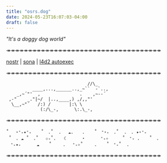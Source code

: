```yaml
---
title: "osrs.dog"
date: 2024-05-23T16:07:03-04:00
draft: false
---
```


_"It's a doggy dog world"_  

↠↠↠↠↠↠↠↠↠↠↠↠↠↠↠↠↠↠↠↠↠↠↠↠↠↠↠↠↠↠↠↠↠↠↠↠


[nostr](https://nostree.me/tail@osrs.dog) | [sona](furry/) | [l4d2 autoexec](auto/)

↠↠↠↠↠↠↠↠↠↠↠↠↠↠↠↠↠↠↠↠↠↠↠↠↠↠↠↠↠↠↠↠↠↠↠↠

```
                               //\_     
          ____,...,______..,_~``  -`.., 
    _,~´"'  ,               .    ,~--´  
 ,-"    _."|~/  |..,____,) ,/,,"'       
  \__,~"´   /:) /       |:\ \           
             (:/\_-,      \:.\_-,          
```

↠↠↠↠↠↠↠↠↠↠↠↠↠↠↠↠↠↠↠↠↠↠↠↠↠↠↠↠↠↠↠↠↠↠↠↠

```
˚　 ⋆⁺₊✦⁺₊ 　 ˚　.˚  .　 ☁.　　. 　 ˚　⁺⋆₊　.˚  .　. ✦⋆⁺₊  　
 ˚　. ☁ ˚　.˚　 ✩₊˚.   ☾      ⋆      ⁺₊✧  　　˚　⁺₊ . 　 ˚　.　
　⁺₊✦₊　　　 ☁  　˚　　 . 　⁺₊✧˚　　 . 　 ˚　⁺₊˚  .
```

↠↠↠↠↠↠↠↠↠↠↠↠↠↠↠↠↠↠↠↠↠↠↠↠↠↠↠↠↠↠↠↠↠↠↠↠